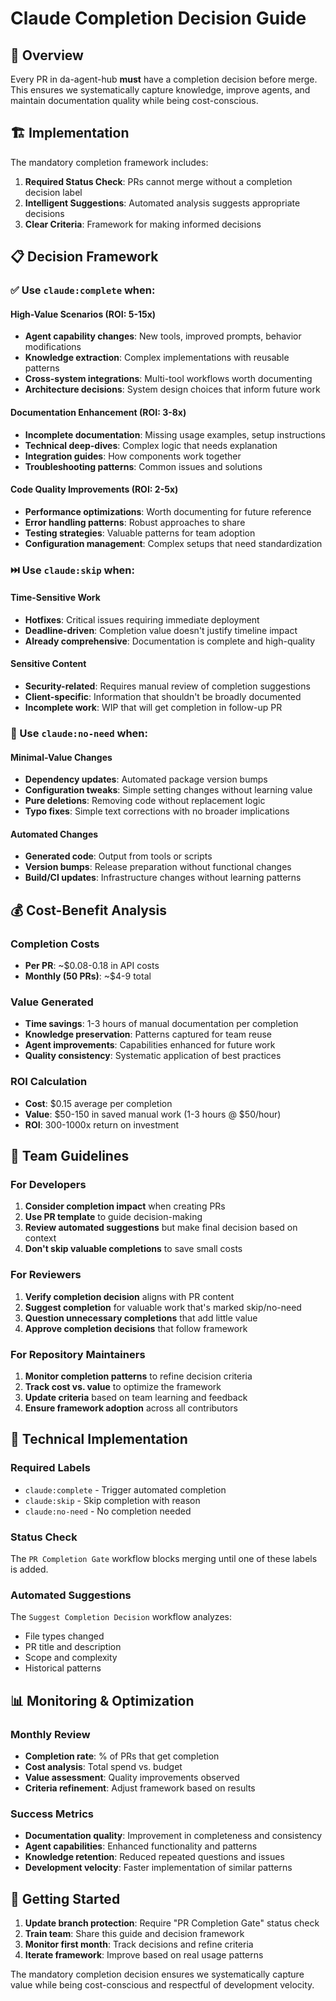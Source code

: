 # Claude Completion Decision Guide

## 🎯 Overview

Every PR in da-agent-hub **must** have a completion decision before merge. This ensures we systematically capture knowledge, improve agents, and maintain documentation quality while being cost-conscious.

## 🏗️ Implementation

The mandatory completion framework includes:

1. **Required Status Check**: PRs cannot merge without a completion decision label
2. **Intelligent Suggestions**: Automated analysis suggests appropriate decisions
3. **Clear Criteria**: Framework for making informed decisions

## 📋 Decision Framework

### ✅ Use `claude:complete` when:

#### **High-Value Scenarios** (ROI: 5-15x)
- **Agent capability changes**: New tools, improved prompts, behavior modifications
- **Knowledge extraction**: Complex implementations with reusable patterns
- **Cross-system integrations**: Multi-tool workflows worth documenting
- **Architecture decisions**: System design choices that inform future work

#### **Documentation Enhancement** (ROI: 3-8x)
- **Incomplete documentation**: Missing usage examples, setup instructions
- **Technical deep-dives**: Complex logic that needs explanation
- **Integration guides**: How components work together
- **Troubleshooting patterns**: Common issues and solutions

#### **Code Quality Improvements** (ROI: 2-5x)
- **Performance optimizations**: Worth documenting for future reference
- **Error handling patterns**: Robust approaches to share
- **Testing strategies**: Valuable patterns for team adoption
- **Configuration management**: Complex setups that need standardization

### ⏭️ Use `claude:skip` when:

#### **Time-Sensitive Work**
- **Hotfixes**: Critical issues requiring immediate deployment
- **Deadline-driven**: Completion value doesn't justify timeline impact
- **Already comprehensive**: Documentation is complete and high-quality

#### **Sensitive Content**
- **Security-related**: Requires manual review of completion suggestions
- **Client-specific**: Information that shouldn't be broadly documented
- **Incomplete work**: WIP that will get completion in follow-up PR

### 🚫 Use `claude:no-need` when:

#### **Minimal-Value Changes**
- **Dependency updates**: Automated package version bumps
- **Configuration tweaks**: Simple setting changes without learning value
- **Pure deletions**: Removing code without replacement logic
- **Typo fixes**: Simple text corrections with no broader implications

#### **Automated Changes**
- **Generated code**: Output from tools or scripts
- **Version bumps**: Release preparation without functional changes
- **Build/CI updates**: Infrastructure changes without learning patterns

## 💰 Cost-Benefit Analysis

### **Completion Costs**
- **Per PR**: ~$0.08-0.18 in API costs
- **Monthly (50 PRs)**: ~$4-9 total

### **Value Generated**
- **Time savings**: 1-3 hours of manual documentation per completion
- **Knowledge preservation**: Patterns captured for team reuse
- **Agent improvements**: Capabilities enhanced for future work
- **Quality consistency**: Systematic application of best practices

### **ROI Calculation**
- **Cost**: $0.15 average per completion
- **Value**: $50-150 in saved manual work (1-3 hours @ $50/hour)
- **ROI**: 300-1000x return on investment

## 🎯 Team Guidelines

### **For Developers**
1. **Consider completion impact** when creating PRs
2. **Use PR template** to guide decision-making
3. **Review automated suggestions** but make final decision based on context
4. **Don't skip valuable completions** to save small costs

### **For Reviewers**
1. **Verify completion decision** aligns with PR content
2. **Suggest completion** for valuable work that's marked skip/no-need
3. **Question unnecessary completions** that add little value
4. **Approve completion decisions** that follow framework

### **For Repository Maintainers**
1. **Monitor completion patterns** to refine decision criteria
2. **Track cost vs. value** to optimize the framework
3. **Update criteria** based on team learning and feedback
4. **Ensure framework adoption** across all contributors

## 🔧 Technical Implementation

### **Required Labels**
- `claude:complete` - Trigger automated completion
- `claude:skip` - Skip completion with reason
- `claude:no-need` - No completion needed

### **Status Check**
The `PR Completion Gate` workflow blocks merging until one of these labels is added.

### **Automated Suggestions**
The `Suggest Completion Decision` workflow analyzes:
- File types changed
- PR title and description
- Scope and complexity
- Historical patterns

## 📊 Monitoring & Optimization

### **Monthly Review**
- **Completion rate**: % of PRs that get completion
- **Cost analysis**: Total spend vs. budget
- **Value assessment**: Quality improvements observed
- **Criteria refinement**: Adjust framework based on results

### **Success Metrics**
- **Documentation quality**: Improvement in completeness and consistency
- **Agent capabilities**: Enhanced functionality and patterns
- **Knowledge retention**: Reduced repeated questions and issues
- **Development velocity**: Faster implementation of similar patterns

## 🚀 Getting Started

1. **Update branch protection**: Require "PR Completion Gate" status check
2. **Train team**: Share this guide and decision framework
3. **Monitor first month**: Track decisions and refine criteria
4. **Iterate framework**: Improve based on real usage patterns

The mandatory completion decision ensures we systematically capture value while being cost-conscious and respectful of development velocity.